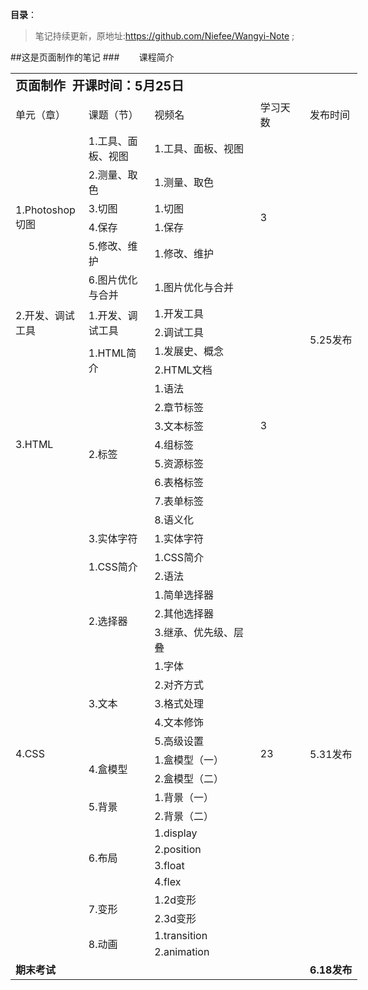 **目录**：

>笔记持续更新，原地址:https://github.com/Niefee/Wangyi-Note ;


##这是页面制作的笔记
###&nbsp;&nbsp;&nbsp;&nbsp;&nbsp;&nbsp;&nbsp;&nbsp;课程简介
<div class="bottom f-richEditorText"><table border="0" cellpadding="0" cellspacing="0" width="553" style="width: 555px;"><colgroup><col width="102" style=";width:103px"><col width="103" style=";width:103px"><col width="184" style=";width:184px"><col width="82" span="2" style=";width:83px"></colgroup><tbody><tr height="39" style=";height:39px"><td colspan="5" height="39" width="553" style="height:39px;width:555px"><strong><span style="font-size: 20px;">页面制作&nbsp; 开课时间：5月25日</span></strong></td></tr><tr height="19" style="height:19px"><td height="19" width="102" style="height:19px;width:103px">单元（章）</td><td width="103" style="width:103px">课题（节）</td><td width="184" style="width:184px">视频名</td><td width="82" style="width:83px">学习天数</td><td width="82" style="width:83px">发布时间</td></tr><tr height="38" style="height:38px"><td rowspan="6" height="152" width="102" style="height:152px;width:103px">1.Photoshop切图</td><td width="103" style="width:103px">1.工具、面板、视图</td><td width="184" style="width:184px">1.工具、面板、视图</td><td rowspan="6" width="82" style="width:83px">3</td><td rowspan="19" width="82" style="width:83px">5.25发布</td></tr><tr height="19" style="height:19px"><td height="19" width="103" style="height:19px;width:103px">2.测量、取色</td><td width="184" style="width:184px">1.测量、取色</td></tr><tr height="19" style="height:19px"><td height="19" width="103" style="height:19px;width:103px">3.切图</td><td width="184" style="width:184px">1.切图</td></tr><tr height="19" style="height:19px"><td height="19" width="103" style="height:19px;width:103px">4.保存</td><td width="184" style="width:184px">1.保存</td></tr><tr height="19" style="height:19px"><td height="19" width="103" style="height:19px;width:103px">5.修改、维护</td><td width="184" style="width:184px">1.修改、维护</td></tr><tr height="38" style="height:38px"><td height="38" width="103" style="height:38px;width:103px">6.图片优化与合并</td><td width="184" style="width:184px">1.图片优化与合并</td></tr><tr height="19" style="height:19px"><td rowspan="2" height="38" width="102" style="height:38px;width:103px">2.开发、调试工具</td><td rowspan="2" width="103" style="width:103px">1.开发、调试工具</td><td width="184" style="width:184px">1.开发工具</td><td rowspan="13" width="82" style="width:83px">3</td></tr><tr height="19" style="height:19px"><td height="19" width="184" style="height:19px;width:184px">2.调试工具</td></tr><tr height="19" style="height:19px"><td rowspan="11" height="209" width="102" style="height:209px;width:103px">3.HTML</td><td rowspan="2" width="103" style="width:103px">1.HTML简介</td><td width="184" style="width:184px">1.发展史、概念</td></tr><tr height="19" style="height:19px"><td height="19" width="184" style="height:19px;width:184px">2.HTML文档</td></tr><tr height="19" style="height:19px"><td rowspan="8" height="152" width="103" style="height:152px;width:103px">2.标签</td><td width="184" style="width:184px">1.语法</td></tr><tr height="19" style="height:19px"><td height="19" width="184" style="height:19px;width:184px">2.章节标签</td></tr><tr height="19" style="height:19px"><td height="19" width="184" style="height:19px;width:184px">3.文本标签</td></tr><tr height="19" style="height:19px"><td height="19" width="184" style="height:19px;width:184px">4.组标签</td></tr><tr height="19" style="height:19px"><td height="19" width="184" style="height:19px;width:184px">5.资源标签</td></tr><tr height="19" style="height:19px"><td height="19" width="184" style="height:19px;width:184px">6.表格标签</td></tr><tr height="19" style="height:19px"><td height="19" width="184" style="height:19px;width:184px">7.表单标签</td></tr><tr height="19" style="height:19px"><td height="19" width="184" style="height:19px;width:184px">8.语义化</td></tr><tr height="19" style="height:19px"><td height="19" width="103" style="height:19px;width:103px">3.实体字符</td><td width="184" style="width:184px">1.实体字符</td></tr><tr height="19" style="height:19px"><td rowspan="22" height="418" width="102" style="height:418px;width:103px">4.CSS</td><td rowspan="2" width="103" style="width:103px">1.CSS简介</td><td width="184" style="width:184px">1.CSS简介</td><td rowspan="22" width="82" style="width:83px">23</td><td rowspan="22" width="82" style="width:83px">5.31发布</td></tr><tr height="19" style="height:19px"><td height="19" width="184" style="height:19px;width:184px">2.语法</td></tr><tr height="19" style="height:19px"><td rowspan="3" height="57" width="103" style="height:57px;width:103px">2.选择器</td><td width="184" style="width:184px">1.简单选择器</td></tr><tr height="19" style="height:19px"><td height="19" width="184" style="height:19px;width:184px">2.其他选择器</td></tr><tr height="19" style="height:19px"><td height="19" width="184" style="height:19px;width:184px">3.继承、优先级、层叠</td></tr><tr height="19" style="height:19px"><td rowspan="5" height="95" width="103" style="height:95px;width:103px">3.文本</td><td width="184" style="width:184px">1.字体</td></tr><tr height="19" style="height:19px"><td height="19" width="184" style="height:19px;width:184px">2.对齐方式</td></tr><tr height="19" style="height:19px"><td height="19" width="184" style="height:19px;width:184px">3.格式处理</td></tr><tr height="19" style="height:19px"><td height="19" width="184" style="height:19px;width:184px">4.文本修饰</td></tr><tr height="19" style="height:19px"><td height="19" width="184" style="height:19px;width:184px">5.高级设置</td></tr><tr height="19" style="height:19px"><td rowspan="2" height="38" width="103" style="height:38px;width:103px">4.盒模型</td><td width="184" style="width:184px">1.盒模型（一）</td></tr><tr height="19" style="height:19px"><td height="19" width="184" style="height:19px;width:184px">2.盒模型（二）</td></tr><tr height="19" style="height:19px"><td rowspan="2" height="38" width="103" style="height:38px;width:103px">5.背景</td><td width="184" style="width:184px">1.背景（一）</td></tr><tr height="19" style="height:19px"><td height="19" width="184" style="height:19px;width:184px">2.背景（二）</td></tr><tr height="19" style="height:19px"><td rowspan="4" height="76" width="103" style="height:76px;width:103px">6.布局</td><td width="184" style="width:184px">1.display</td></tr><tr height="19" style="height:19px"><td height="19" width="184" style="height:19px;width:184px">2.position</td></tr><tr height="19" style="height:19px"><td height="19" width="184" style="height:19px;width:184px">3.float</td></tr><tr height="19" style="height:19px"><td height="19" width="184" style="height:19px;width:184px">4.flex</td></tr><tr height="19" style="height:19px"><td rowspan="2" height="38" width="103" style="height:38px;width:103px">7.变形</td><td width="184" style="width:184px">1.2d变形</td></tr><tr height="19" style="height:19px"><td height="19" width="184" style="height:19px;width:184px">2.3d变形</td></tr><tr height="19" style="height:19px"><td rowspan="2" height="38" width="103" style="height:38px;width:103px">8.动画</td><td width="184" style="width:184px">1.transition</td></tr><tr height="19" style="height:19px"><td height="19" width="184" style="height:19px;width:184px">2.animation</td></tr><tr height="19" style="height:19px"><td colspan="4" height="19" width="471" style="height:19px;width:472px"><strong><span style="font-size: 16px;">期末考试</span></strong></td><td width="82" style="width:83px"><strong><span style="font-size: 16px;">6.18发布</span></strong></td>